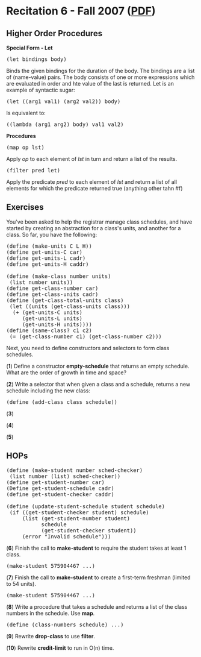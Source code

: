 Recitation 6 - Fall 2007 ([PDF](http://people.csail.mit.edu/jastr/6001/fall07/r06.pdf))
=======================================================================================

Higher Order Procedures
----------------------- 

**Special Form - Let**

<pre>(let bindings body)</pre>

Binds the given bindings for the duration of the body. The bindings are a list of (name-value) pairs. The body consists of one or more expressions which are evaluated in order and hte value of the last is returned. Let is an example of syntactic sugar:

<pre>(let ((arg1 val1) (arg2 val2)) body)</pre>

Is equivalent to:

<pre>((lambda (arg1 arg2) body) val1 val2)</pre>

**Procedures**

<pre>(map op lst)</pre> 

Apply *op* to each element of *lst* in turn and return a list of the results.

<pre>(filter pred let)</pre>

Apply the predicate *pred* to each element of *lst* and return a list of all elements for which the predicate returned true (anything other tahn #f)

Exercises
--------- 

You've been asked to help the registrar manage class schedules, and have started by creating an abstraction for a class's units, and another for a class. So far, you have the following:

<pre>
(define (make-units C L H))
(define get-units-C car)
(define get-units-L cadr)
(define get-units-H caddr)

(define (make-class number units)
 (list number units))
(define get-class-number car)
(define get-class-units cadr)
(define (get-class-total-units class)
 (let ((units (get-class-units class)))
  (+ (get-units-C units)
     (get-units-L units)
     (get-units-H units))))
(define (same-class? c1 c2)
 (= (get-class-number c1) (get-class-number c2)))
</pre>

Next, you need to define constructors and selectors to form class schedules.

(**1**) Define a constructor **empty-schedule** that returns an empty schedule. What are the order of growth in time and space?

(**2**) Write a selector that when given a class and a schedule, returns a new schedule including the new class:

<pre>(define (add-class class schedule))</pre>

(**3**)

(**4**)

(**5**)

HOPs
---- 

<pre>
(define (make-student number sched-checker)
 (list number (list) sched-checker))
(define get-student-number car)
(Define get-student-schedule cadr)
(define get-student-checker caddr)

(define (update-student-schedule student schedule)
 (if ((get-student-checker student) schedule)
     (list (get-student-number student) 
           schedule
           (get-student-checker student))
     (error "Invalid schedule")))
</pre>

(**6**) Finish the call to **make-student** to require the student takes at least 1 class.

<pre>(make-student 575904467 ...)</pre>

(**7**) Finish the call to **make-student** to create a first-term freshman (limited to 54 units).

<pre>(make-student 575904467 ...)</pre>

(**8**) Write a procedure that takes a schedule and returns a list of the class numbers in the schedule. Use **map**.

<pre>(define (class-numbers schedule) ...)</pre>

(**9**) Rewrite **drop-class** to use **filter**.

(**10**) Rewrite **credit-limit** to run in O(n) time.